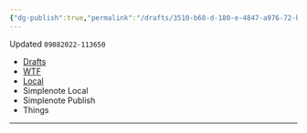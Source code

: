```yaml
---
{"dg-publish":true,"permalink":"/drafts/3510-b68-d-180-e-4847-a976-72-befcadcd-24-2/","dgHomeLink":true,"dgPassFrontmatter":false}
---
```


Updated `09082022-113650`

- [Drafts](drafts://open?uuid=CAABBB06-186C-437D-BC30-65844BDBEC2B)
- [WTF](https://davidblue.wtf/drafts/CAABBB06-186C-437D-BC30-65844BDBEC2B.html)
- [Local](shareddocuments:///private/var/mobile/Library/Mobile%20Documents/com~apple~CloudDocs/Written/3510B68D-180E-4847-A976-72BEFCADCD24.md)
- Simplenote Local
- Simplenote Publish
- Things

---